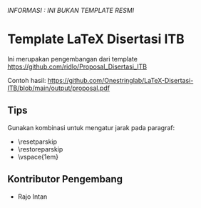 *INFORMASI : INI BUKAN TEMPLATE RESMI*

# Template LaTeX Disertasi ITB

Ini merupakan pengembangan dari template https://github.com/ridlo/Proposal_Disertasi_ITB

Contoh hasil: https://github.com/Onestringlab/LaTeX-Disertasi-ITB/blob/main/output/proposal.pdf

## Tips
Gunakan kombinasi untuk mengatur jarak pada paragraf:
- \resetparskip
- \restoreparskip
- \vspace{1em}

## Kontributor Pengembang
- Rajo Intan
